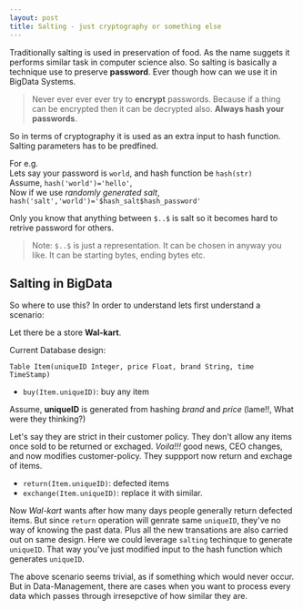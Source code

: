 ```yaml
---
layout: post
title: Salting - just cryptography or something else
---
```


Traditionally salting is used in preservation of food. As the name
suggets it performs similar task in computer
science also. So salting is basically a technique use to preserve
**password**. Ever though how can we use it in BigData Systems.

> Never ever ever ever try to **encrypt** passwords. Because if a
> thing can be encrypted then it can be decrypted also. **Always
> hash your passwords**.

So in terms of cryptography it is used as an extra input to hash
function. Salting parameters has to be predfined.

For e.g.  
Lets say your password is `world`, and hash function be 
`hash(str)`  
Assume, `hash('world')='hello'`,  
Now if we use *randomly generated salt*,  
`hash('salt','world')='$hash_salt$hash_password'`

Only you know that anything between `$..$` is salt so it becomes
hard to retrive password for others.

> Note: `$..$` is just a representation. It can be chosen in anyway
> you like. It can be starting bytes, ending bytes etc.

## Salting in BigData

So where to use this? In order to understand lets first
understand a scenario:

Let there be a store **Wal-kart**.

Current Database design:

`Table Item(uniqueID Integer, price Float, brand String, time TimeStamp)`


* `buy(Item.uniqueID)`: buy any item

Assume, **uniqueID** is generated from hashing *brand* and *price* 
(lame!!, What were they thinking?)

Let's say they are strict in their customer policy. They don't
allow any items once sold to be returned or exchaged.
*Voila!!!* good news, CEO changes, and now modifies
customer-policy. They suppport now return and exchage of items. 

* `return(Item.uniqueID)`: defected items
* `exchange(Item.uniqueID)`: replace it with similar.

Now *Wal-kart* wants after how many days people generally return
defected items. But since `return` operation will genrate same
`uniqueID`, they've no way of knowing the past data. Plus all the
new transations are also carried out on same design. Here we could
leverage `salting` techinque to generate `uniqueID`. That way
you've just modified input to the hash function which generates
`uniqueID`.

The above scenario seems trivial, as if something which would never
occur. But in Data-Management, there are cases when you want
to process every data which passes through irresepctive of how
similar they are.
